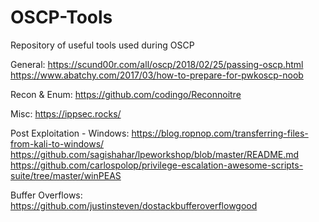 # OSCP-Tools
Repository of useful tools used during OSCP


General:
https://scund00r.com/all/oscp/2018/02/25/passing-oscp.html
https://www.abatchy.com/2017/03/how-to-prepare-for-pwkoscp-noob


Recon & Enum:
https://github.com/codingo/Reconnoitre

Misc:
https://ippsec.rocks/

Post Exploitation - Windows:
https://blog.ropnop.com/transferring-files-from-kali-to-windows/
https://github.com/sagishahar/lpeworkshop/blob/master/README.md
https://github.com/carlospolop/privilege-escalation-awesome-scripts-suite/tree/master/winPEAS


Buffer Overflows:
https://github.com/justinsteven/dostackbufferoverflowgood
